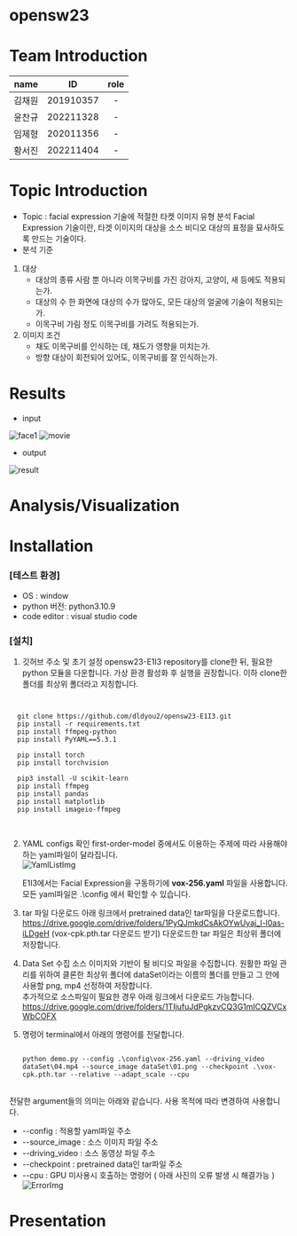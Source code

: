 # opensw23

# Team Introduction

|  name  |    ID     | role |
| :----: | :-------: | :--: |
| 김채원 | 201910357 |  -   |
| 윤찬규 | 202211328 |  -   |
| 임제형 | 202011356 |  -   |
| 황서진 | 202211404 |  -   |

# Topic Introduction

- Topic : facial expression 기술에 적절한 타켓 이미지 유형 분석
  Facial Expression 기술이란, 타겟 이미지의 대상을 소스 비디오 대상의 표정을 묘사하도록 만드는 기술이다.
- 분석 기준

1. 대상
   - 대상의 종류
     사람 뿐 아니라 이목구비를 가진 강아지, 고양이, 새 등에도 적용되는가.
   - 대상의 수
     한 화면에 대상의 수가 많아도, 모든 대상의 얼굴에 기술이 적용되는가.
   - 이목구비 가림 정도
     이목구비를 가려도 적용되는가.
2. 이미지 조건
   - 채도
     이목구비를 인식하는 데, 채도가 영향을 미치는가.
   - 방향
     대상이 회전되어 있어도, 이목구비를 잘 인식하는가.

# Results

- input

![face1](https://github.com/dldyou2/opensw23-E1I3/assets/76515856/e67187ef-fb41-48c5-9770-c89ac91fe319)
![movie](https://github.com/dldyou2/opensw23-E1I3/assets/76515856/72d54b9f-8ae6-4bdc-aaa2-2e31eeb4ceab)

- output

![result](https://github.com/dldyou2/opensw23-E1I3/assets/76515856/fa7893d7-46bf-436b-adac-46b33d556fe0)

# Analysis/Visualization

# Installation

### [테스트 환경]

- OS : window
- python 버전: python3.10.9
- code editor : visual studio code

### [설치]

1. 깃허브 주소 및 초기 설정
   opensw23-E1I3 repository를 clone한 뒤, 필요한 python 모듈을 다운합니다. 가상 환경 활성화 후 실행을 권장합니다. 이하 clone한 폴더를 최상위 폴더라고 지칭합니다.

<pre>
<code>

  git clone https://github.com/dldyou2/opensw23-E1I3.git
  pip install -r requirements.txt
  pip install ffmpeg-python
  pip install PyYAML==5.3.1

  pip install torch
  pip install torchvision

  pip3 install -U scikit-learn
  pip install ffmpeg
  pip install pandas
  pip install matplotlib
  pip install imageio-ffmpeg

</code>
</pre>

2. YAML configs 확인
   first-order-model 중에서도 이용하는 주제에 따라 사용해야하는 yaml파일이 달라집니다.  
   ![YamlListImg](https://github.com/dldyou2/opensw23-E1I3/blob/f8717260b81905717e92017534bc65b13ce9780d/yamlListImg.png)

   E1I3에서는 Facial Expression을 구동하기에 **vox-256.yaml** 파일을 사용합니다. 모든 yaml파일은 .\config 에서 확인할 수 있습니다.

3. tar 파일 다운로드
   아래 링크에서 pretrained data인 tar파일을 다운로드합니다.
   https://drive.google.com/drive/folders/1PyQJmkdCsAkOYwUyaj_l-l0as-iLDgeH (vox-cpk.pth.tar 다운로드 받기)
   다운로드한 tar 파일은 최상위 폴더에 저장합니다.

4. Data Set 수집
   소스 이미지와 기반이 될 비디오 파일을 수집합니다.
   원활한 파일 관리를 위하여 클론한 최상위 폴더에 dataSet이라는 이름의 폴더를 만들고 그 안에 사용할 png, mp4 선정하여 저장합니다.  
   추가적으로 소스파일이 필요한 경우 아래 링크에서 다운로드 가능합니다.  
   https://drive.google.com/drive/folders/1TIjufuJdPgkzvCQ3G1mICQZVCxWbCOFX

5. 명령어
   terminal에서 아래의 명령어를 전달합니다.
   <pre>
   <code>
   python demo.py --config .\config\vox-256.yaml --driving_video dataSet\04.mp4 --source_image dataSet\01.png --checkpoint .\vox-cpk.pth.tar --relative --adapt_scale --cpu
   </code>
   </pre>

전달한 argument들의 의미는 아래와 같습니다. 사용 목적에 따라 변경하여 사용합니다.

- --config : 적용할 yaml파일 주소
- --source_image : 소스 이미지 파일 주소
- --driving_video : 소스 동영상 파일 주소
- --checkpoint : pretrained data인 tar파일 주소
- --cpu : GPU 미사용시 호출하는 명령어 ( 아래 사진의 오류 발생 시 해결가능 )  
  ![ErrorImg](https://github.com/dldyou2/opensw23-E1I3/blob/f8717260b81905717e92017534bc65b13ce9780d/errorImg.png)

# Presentation
